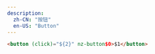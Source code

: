 ```yaml
---
description:
  zh-CN: "按钮"
  en-US: "Button"
---
```


```html
<button (click)="${2}" nz-button$0>$1</button>
```
